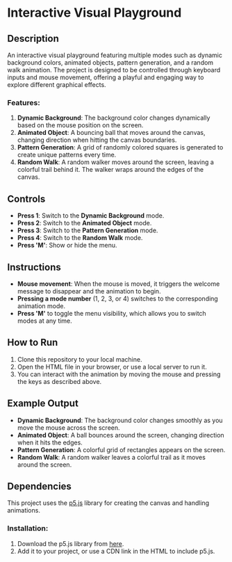 # Interactive Visual Playground

## Description
An interactive visual playground featuring multiple modes such as dynamic background colors, animated objects, pattern generation, and a random walk animation. The project is designed to be controlled through keyboard inputs and mouse movement, offering a playful and engaging way to explore different graphical effects.

### Features:
1. **Dynamic Background**: The background color changes dynamically based on the mouse position on the screen.
2. **Animated Object**: A bouncing ball that moves around the canvas, changing direction when hitting the canvas boundaries.
3. **Pattern Generation**: A grid of randomly colored squares is generated to create unique patterns every time.
4. **Random Walk**: A random walker moves around the screen, leaving a colorful trail behind it. The walker wraps around the edges of the canvas.

## Controls
- **Press 1**: Switch to the **Dynamic Background** mode.
- **Press 2**: Switch to the **Animated Object** mode.
- **Press 3**: Switch to the **Pattern Generation** mode.
- **Press 4**: Switch to the **Random Walk** mode.
- **Press 'M'**: Show or hide the menu.

## Instructions
- **Mouse movement**: When the mouse is moved, it triggers the welcome message to disappear and the animation to begin.
- **Pressing a mode number** (1, 2, 3, or 4) switches to the corresponding animation mode.
- **Press 'M'** to toggle the menu visibility, which allows you to switch modes at any time.

## How to Run
1. Clone this repository to your local machine.
2. Open the HTML file in your browser, or use a local server to run it.
3. You can interact with the animation by moving the mouse and pressing the keys as described above.

## Example Output
- **Dynamic Background**: The background color changes smoothly as you move the mouse across the screen.
- **Animated Object**: A ball bounces around the screen, changing direction when it hits the edges.
- **Pattern Generation**: A colorful grid of rectangles appears on the screen.
- **Random Walk**: A random walker leaves a colorful trail as it moves around the screen.

## Dependencies
This project uses the [p5.js](https://p5js.org/) library for creating the canvas and handling animations. 

### Installation:
1. Download the p5.js library from [here](https://p5js.org/download/).
2. Add it to your project, or use a CDN link in the HTML to include p5.js.
